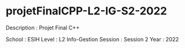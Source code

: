 # projetFinalCPP-L2-IG-S2-2022

Description : Projet Final C++

  School : ESIH
  Level : L2 Info-Gestion
  Session : Session 2
  Year : 2022

